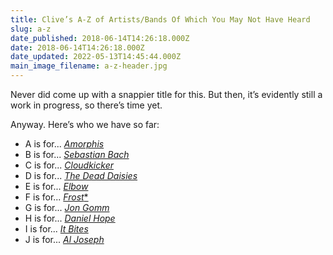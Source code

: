 ```yaml
---
title: Clive’s A-Z of Artists/Bands Of Which You May Not Have Heard
slug: a-z
date_published: 2018-06-14T14:26:18.000Z
date: 2018-06-14T14:26:18.000Z
date_updated: 2022-05-13T14:45:44.000Z
main_image_filename: a-z-header.jpg
---
```


Never did come up with a snappier title for this. But then, it’s evidently still a work in progress, so there’s time yet.

Anyway. Here’s who we have so far:

- A is for... [*Amorphis*](/a-is-for)
- B is for... [*Sebastian Bach*](/b-is-for)
- C is for... [*Cloudkicker*](/c-is-for)
- D is for... [*The Dead Daisies*](/d-is-for)
- E is for... [*Elbow*](/e-is-for)
- F is for... [*Frost**](/f-is-for)
- G is for... [*Jon Gomm*](/g-is-for)
- H is for... [*Daniel Hope*](/h-is-for)
- I is for... [*It Bites*](/i-is-for)
- J is for... [*Al Joseph*](/j-is-for)
